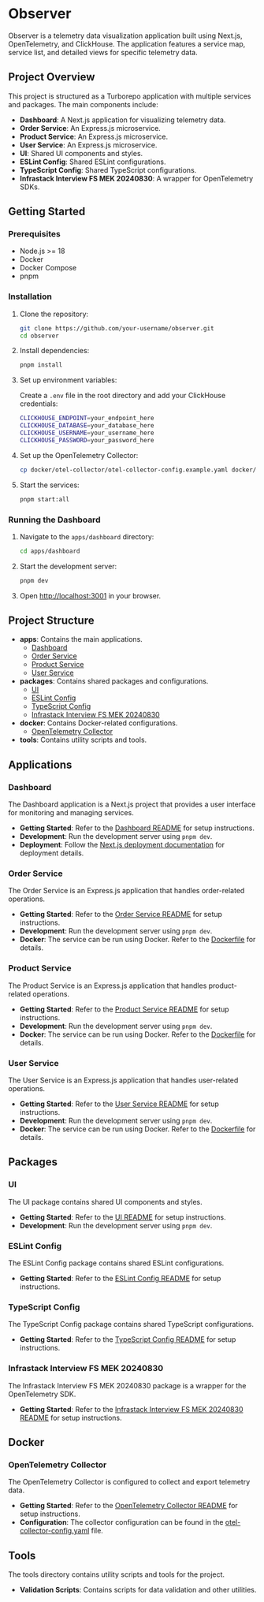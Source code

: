 # Observer

Observer is a telemetry data visualization application built using Next.js, OpenTelemetry, and ClickHouse. The application features a service map, service list, and detailed views for specific telemetry data.

## Project Overview

This project is structured as a Turborepo application with multiple services and packages. The main components include:

- **Dashboard**: A Next.js application for visualizing telemetry data.
- **Order Service**: An Express.js microservice.
- **Product Service**: An Express.js microservice.
- **User Service**: An Express.js microservice.
- **UI**: Shared UI components and styles.
- **ESLint Config**: Shared ESLint configurations.
- **TypeScript Config**: Shared TypeScript configurations.
- **Infrastack Interview FS MEK 20240830**: A wrapper for OpenTelemetry SDKs.

## Getting Started

### Prerequisites

- Node.js >= 18
- Docker
- Docker Compose
- pnpm

### Installation

1. Clone the repository:

   ```bash
   git clone https://github.com/your-username/observer.git
   cd observer
   ```

2. Install dependencies:

   ```bash
   pnpm install
   ```

3. Set up environment variables:

   Create a `.env` file in the root directory and add your ClickHouse credentials:

   ```bash
   CLICKHOUSE_ENDPOINT=your_endpoint_here
   CLICKHOUSE_DATABASE=your_database_here
   CLICKHOUSE_USERNAME=your_username_here
   CLICKHOUSE_PASSWORD=your_password_here
   ```

4. Set up the OpenTelemetry Collector:

   ```bash
   cp docker/otel-collector/otel-collector-config.example.yaml docker/otel-collector/otel-collector-config.yaml
   ```

5. Start the services:

   ```bash
   pnpm start:all
   ```

### Running the Dashboard

1. Navigate to the `apps/dashboard` directory:

   ```bash
   cd apps/dashboard
   ```

2. Start the development server:

   ```bash
   pnpm dev
   ```

3. Open [http://localhost:3001](http://localhost:3001) in your browser.

## Project Structure

- **apps**: Contains the main applications.
  - [Dashboard](#dashboard)
  - [Order Service](#order-service)
  - [Product Service](#product-service)
  - [User Service](#user-service)
- **packages**: Contains shared packages and configurations.
  - [UI](#ui)
  - [ESLint Config](#eslint-config)
  - [TypeScript Config](#typescript-config)
  - [Infrastack Interview FS MEK 20240830](#infrastack-interview-fs-mek-20240830)
- **docker**: Contains Docker-related configurations.
  - [OpenTelemetry Collector](#opentelemetry-collector)
- **tools**: Contains utility scripts and tools.

## Applications

### Dashboard

The Dashboard application is a Next.js project that provides a user interface for monitoring and managing services.

- **Getting Started**: Refer to the [Dashboard README](apps/dashboard/README.md) for setup instructions.
- **Development**: Run the development server using `pnpm dev`.
- **Deployment**: Follow the [Next.js deployment documentation](https://nextjs.org/docs/deployment) for deployment details.

### Order Service

The Order Service is an Express.js application that handles order-related operations.

- **Getting Started**: Refer to the [Order Service README](apps/order-service/README.md) for setup instructions.
- **Development**: Run the development server using `pnpm dev`.
- **Docker**: The service can be run using Docker. Refer to the [Dockerfile](apps/order-service/Dockerfile) for details.

### Product Service

The Product Service is an Express.js application that handles product-related operations.

- **Getting Started**: Refer to the [Product Service README](apps/product-service/README.md) for setup instructions.
- **Development**: Run the development server using `pnpm dev`.
- **Docker**: The service can be run using Docker. Refer to the [Dockerfile](apps/product-service/Dockerfile) for details.

### User Service

The User Service is an Express.js application that handles user-related operations.

- **Getting Started**: Refer to the [User Service README](apps/user-service/README.md) for setup instructions.
- **Development**: Run the development server using `pnpm dev`.
- **Docker**: The service can be run using Docker. Refer to the [Dockerfile](apps/user-service/Dockerfile) for details.

## Packages

### UI

The UI package contains shared UI components and styles.

- **Getting Started**: Refer to the [UI README](packages/ui/README.md) for setup instructions.
- **Development**: Run the development server using `pnpm dev`.

### ESLint Config

The ESLint Config package contains shared ESLint configurations.

- **Getting Started**: Refer to the [ESLint Config README](packages/eslint-config/README.md) for setup instructions.

### TypeScript Config

The TypeScript Config package contains shared TypeScript configurations.

- **Getting Started**: Refer to the [TypeScript Config README](packages/typescript-config/README.md) for setup instructions.

### Infrastack Interview FS MEK 20240830

The Infrastack Interview FS MEK 20240830 package is a wrapper for the OpenTelemetry SDK.

- **Getting Started**: Refer to the [Infrastack Interview FS MEK 20240830 README](packages/infrastack-interview-fs-mek-20240830/README.md) for setup instructions.

## Docker

### OpenTelemetry Collector

The OpenTelemetry Collector is configured to collect and export telemetry data.

- **Getting Started**: Refer to the [OpenTelemetry Collector README](docker/otel-collector/README.md) for setup instructions.
- **Configuration**: The collector configuration can be found in the [otel-collector-config.yaml](docker/otel-collector/otel-collector-config.yaml) file.

## Tools

The tools directory contains utility scripts and tools for the project.

- **Validation Scripts**: Contains scripts for data validation and other utilities.
